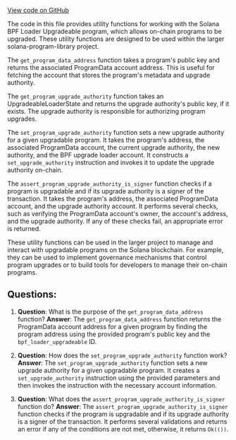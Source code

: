 [View code on GitHub](https://github.com/solana-labs/solana-program-library/governance/program/src/tools/bpf_loader_upgradeable.rs)

The code in this file provides utility functions for working with the Solana BPF Loader Upgradeable program, which allows on-chain programs to be upgraded. These utility functions are designed to be used within the larger solana-program-library project.

The `get_program_data_address` function takes a program's public key and returns the associated ProgramData account address. This is useful for fetching the account that stores the program's metadata and upgrade authority.

The `get_program_upgrade_authority` function takes an UpgradeableLoaderState and returns the upgrade authority's public key, if it exists. The upgrade authority is responsible for authorizing program upgrades.

The `set_program_upgrade_authority` function sets a new upgrade authority for a given upgradable program. It takes the program's address, the associated ProgramData account, the current upgrade authority, the new authority, and the BPF upgrade loader account. It constructs a `set_upgrade_authority` instruction and invokes it to update the upgrade authority on-chain.

The `assert_program_upgrade_authority_is_signer` function checks if a program is upgradable and if its upgrade authority is a signer of the transaction. It takes the program's address, the associated ProgramData account, and the upgrade authority account. It performs several checks, such as verifying the ProgramData account's owner, the account's address, and the upgrade authority. If any of these checks fail, an appropriate error is returned.

These utility functions can be used in the larger project to manage and interact with upgradable programs on the Solana blockchain. For example, they can be used to implement governance mechanisms that control program upgrades or to build tools for developers to manage their on-chain programs.
## Questions: 
 1. **Question**: What is the purpose of the `get_program_data_address` function?
   **Answer**: The `get_program_data_address` function returns the ProgramData account address for a given program by finding the program address using the provided program's public key and the `bpf_loader_upgradeable` ID.

2. **Question**: How does the `set_program_upgrade_authority` function work?
   **Answer**: The `set_program_upgrade_authority` function sets a new upgrade authority for a given upgradable program. It creates a `set_upgrade_authority` instruction using the provided parameters and then invokes the instruction with the necessary account information.

3. **Question**: What does the `assert_program_upgrade_authority_is_signer` function do?
   **Answer**: The `assert_program_upgrade_authority_is_signer` function checks if the program is upgradable and if its upgrade authority is a signer of the transaction. It performs several validations and returns an error if any of the conditions are not met, otherwise, it returns `Ok(())`.